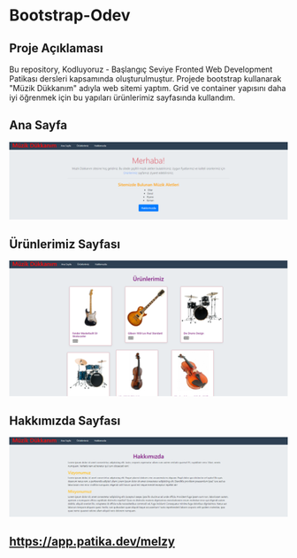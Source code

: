 # Bootstrap-Odev

## Proje Açıklaması

Bu repository, Kodluyoruz - Başlangıç Seviye Fronted Web Development Patikası dersleri kapsamında oluşturulmuştur. Projede bootstrap kullanarak "Müzik Dükkanım" adıyla web sitemi yaptım. Grid ve container yapısını daha iyi öğrenmek için bu yapıları ürünlerimiz sayfasında kullandım.

## Ana Sayfa

![img](https://github.com/meliskors/Bootstrap-Odev/blob/master/img/Ekran%20g%C3%B6r%C3%BCnt%C3%BCs%C3%BC%202023-03-12%20163604.png)

## Ürünlerimiz Sayfası

![img](https://github.com/meliskors/Bootstrap-Odev/blob/master/img/Ekran%20g%C3%B6r%C3%BCnt%C3%BCs%C3%BC%202023-03-12%20163639.png)

## Hakkımızda Sayfası

![img](https://github.com/meliskors/Bootstrap-Odev/blob/master/img/Ekran%20g%C3%B6r%C3%BCnt%C3%BCs%C3%BC%202023-03-12%20163700.png)

## https://app.patika.dev/melzy
